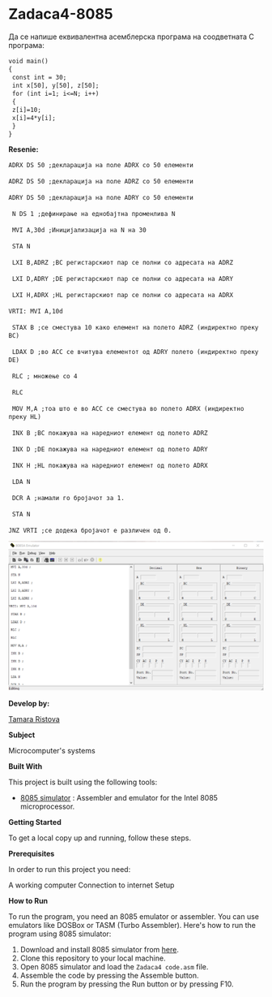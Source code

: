 # Zadaca4-8085

Да се напише еквивалентна асемблерска програма на
соодветната C програма: 


```
void main()
{
 const int = 30;
 int x[50], y[50], z[50];
 for (int i=1; i<=N; i++)
 {
 z[i]=10;
 x[i]=4*y[i];
 }
} 

```
**Resenie:**

```
ADRX DS 50 ;декларација на поле ADRX со 50 елементи

ADRZ DS 50 ;декларација на поле ADRZ со 50 елементи

ADRY DS 50 ;декларација на поле ADRY со 50 елементи

 N DS 1 ;дефинирање на еднобајтна променлива N

 MVI A,30d ;Иницијализација на N на 30

 STA N

 LXI B,ADRZ ;BC регистарскиот пар се полни со адресата на ADRZ

 LXI D,ADRY ;DE регистарскиот пар се полни со адресата на ADRY

 LXI H,ADRX ;HL регистарскиот пар се полни со адресата на ADRX

VRTI: MVI A,10d

 STAX B ;се сместува 10 како елемент на полето ADRZ (индиректно преку BC)

 LDAX D ;во ACC се вчитува елементот од ADRY полето (индиректно преку DE)

 RLC ; множење со 4

 RLC

 MOV M,A ;тоа што е во ACC се сместува во полето ADRX (индиректно преку HL)

 INX B ;BC покажува на наредниот елемент од полето ADRZ

 INX D ;DE покажува на наредниот елемент од полето ADRY

 INX H ;HL покажува на наредниот елемент од полето ADRX

 LDA N

 DCR A ;намали го бројачот за 1.

 STA N

JNZ VRTI ;се додека бројачот е различен од 0.
```


 ![Screenshot (1)](https://github.com/Ristova123/Zadaca4-8085/blob/main/Source%20code%20.png)
 
**Develop by:**

[Tamara Ristova ](https://github.com/Ristova123)


**Subject**

Microcomputer's systems

**Built With**

This project is built using the following tools:

- [8085 simulator](https://github.com/8085simulator/8085simulator.github.io?tab=readme-ov-file) : Assembler and emulator for the Intel 8085 microprocessor.

**Getting Started**

To get a local copy up and running, follow these steps.

**Prerequisites**

In order to run this project you need:

A working computer
Connection to internet
Setup

**How to Run**

To run the program, you need an 8085 emulator or assembler. You can use emulators like DOSBox or TASM (Turbo Assembler). Here's how to run the program using 8085 simulator:

1. Download and install 8085 simulator from [here](https://github.com/8085simulator/8085simulator.github.io?tab=readme-ov-file).
2. Clone this repository to your local machine.
3. Open 8085 simulator and load the `Zadaca4 code.asm` file.
4. Assemble the code by pressing the Assemble button.
5. Run the program by pressing the Run button or by pressing F10.
